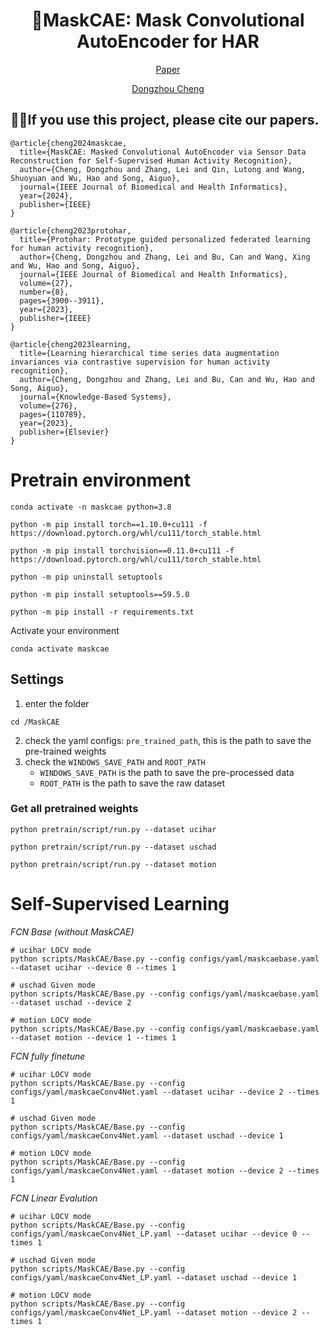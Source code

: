 <h1 align="center">🌟MaskCAE: Mask Convolutional AutoEncoder for HAR</h1>
<p align="center"><a href="https://cheng-haha.github.io/papers/MaskCAE.pdf">Paper</a></p>
<p align="center"><a href="https://cheng-haha.github.io/">Dongzhou Cheng</a></p>

## 🔆🚀If you use this project, please cite our papers.
```
@article{cheng2024maskcae,
  title={MaskCAE: Masked Convolutional AutoEncoder via Sensor Data Reconstruction for Self-Supervised Human Activity Recognition},
  author={Cheng, Dongzhou and Zhang, Lei and Qin, Lutong and Wang, Shuoyuan and Wu, Hao and Song, Aiguo},
  journal={IEEE Journal of Biomedical and Health Informatics},
  year={2024},
  publisher={IEEE}
}
```
```
@article{cheng2023protohar,
  title={Protohar: Prototype guided personalized federated learning for human activity recognition},
  author={Cheng, Dongzhou and Zhang, Lei and Bu, Can and Wang, Xing and Wu, Hao and Song, Aiguo},
  journal={IEEE Journal of Biomedical and Health Informatics},
  volume={27},
  number={8},
  pages={3900--3911},
  year={2023},
  publisher={IEEE}
}
```
```
@article{cheng2023learning,
  title={Learning hierarchical time series data augmentation invariances via contrastive supervision for human activity recognition},
  author={Cheng, Dongzhou and Zhang, Lei and Bu, Can and Wu, Hao and Song, Aiguo},
  journal={Knowledge-Based Systems},
  volume={276},
  pages={110789},
  year={2023},
  publisher={Elsevier}
}

```


# Pretrain environment
```
conda activate -n maskcae python=3.8

python -m pip install torch==1.10.0+cu111 -f https://download.pytorch.org/whl/cu111/torch_stable.html

python -m pip install torchvision==0.11.0+cu111 -f https://download.pytorch.org/whl/cu111/torch_stable.html

python -m pip uninstall setuptools

python -m pip install setuptools==59.5.0

python -m pip install -r requirements.txt
```
Activate your environment
```
conda activate maskcae
```

## Settings
1. enter the folder
```
cd /MaskCAE
```
2. check the yaml configs:  `pre_trained_path`, this is the path to save the pre-trained weights
3. check the `WINDOWS_SAVE_PATH` and `ROOT_PATH`
   * `WINDOWS_SAVE_PATH` is the path to save the pre-processed data
   * `ROOT_PATH` is the path to save the raw dataset

### Get all pretrained weights
```
python pretrain/script/run.py --dataset ucihar 

python pretrain/script/run.py --dataset uschad 

python pretrain/script/run.py --dataset motion 
```


# Self-Supervised Learning
*FCN Base (without MaskCAE)* 
```
# ucihar LOCV mode
python scripts/MaskCAE/Base.py --config configs/yaml/maskcaebase.yaml --dataset ucihar --device 0 --times 1

# uschad Given mode
python scripts/MaskCAE/Base.py --config configs/yaml/maskcaebase.yaml --dataset uschad --device 2 

# motion LOCV mode
python scripts/MaskCAE/Base.py --config configs/yaml/maskcaebase.yaml --dataset motion --device 1 --times 1
```
*FCN fully finetune*
```
# ucihar LOCV mode
python scripts/MaskCAE/Base.py --config configs/yaml/maskcaeConv4Net.yaml --dataset ucihar --device 2 --times 1

# uschad Given mode
python scripts/MaskCAE/Base.py --config configs/yaml/maskcaeConv4Net.yaml --dataset uschad --device 1 

# motion LOCV mode
python scripts/MaskCAE/Base.py --config configs/yaml/maskcaeConv4Net.yaml --dataset motion --device 2 --times 1
```
*FCN Linear Evalution*
```
# ucihar LOCV mode
python scripts/MaskCAE/Base.py --config configs/yaml/maskcaeConv4Net_LP.yaml --dataset ucihar --device 0 --times 1

# uschad Given mode
python scripts/MaskCAE/Base.py --config configs/yaml/maskcaeConv4Net_LP.yaml --dataset uschad --device 1 

# motion LOCV mode
python scripts/MaskCAE/Base.py --config configs/yaml/maskcaeConv4Net_LP.yaml --dataset motion --device 2 --times 1

```
